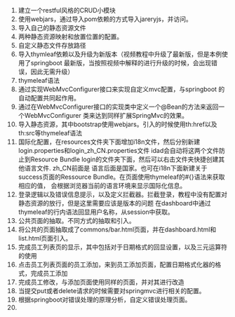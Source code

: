 1. 建立一个restful风格的CRUD小模块
2. 使用webjars，通过导入pom依赖的方式导入jareryjs，并访问。
3. 导入自己的静态资源文件
4. 两种静态资源映射和放置位置的配置。
5. 自定义静态文件存放路径
6. 导入thymleaf依赖以及升级为新版本（视频教程中升级了最新版，但是本例使用了springboot
最新版，当按照视频中解释的进行升级的时候，会出现错误，因此无需升级）
7. thymeleaf语法
8. 通过实现WebMvcConfigurer接口来实现自定义mvc配置，与springboot
的自动配置共同起作用。
9. 通过在WebMvcConfigurer接口的实现类中定义一个@Bean的方法来返回一个WebMvcConfigurer
类来达到同样扩展SpringMvc的效果。
10. 导入静态资源，其中bootstrap使用webjars。引入的时候使用th:href以及th:src等thymeleaf语法
11. 国际化配置，在resources文件夹下面增加i18n文件，然后分别新建login.properties和login_zh_CN.properties文件
idad会自动将这两个文件防止到Resource Bundle login的文件夹下面，然后可以右击文件夹快捷创建其他语言文件.  zh_CN前面是
语言后面是国家。也可在i18n下面新建关于success页面的Ressource Bundle。在页面使用thymeleaf的#{}语法来获取相应的值，
会根据浏览器当前的语言环境来显示国际化信息。
12. 登录逻辑以及错误信息提示，以及定义拦截器。拦截登录，教程中没有配置对静态资源的放行，但是这里需要应该是版本的问题
在dashboard中通过thymeleaf的行内语法回显用户名称，从session中获取。
13. 公共页面的抽取。不同方式的抽取和引入。
14. 将公共的页面抽取成了commons/bar.html页面，并在dashboard.html和list.html页面引入。
15. 完成员工列表页的显示，其中包括对于日期格式的回显设置，以及三元运算符的使用
16. 点击员工列表页面的员工添加，来到员工添加页面，配置日期格式化器的格式，完成员工添加
17. 完成员工修改，与添加页面使用同样的页面，并对其进行改造
18. 当提交put或者delete请求的时候需要对springmvc进行相关的配置。
19. 根据springboot对错误处理的原理分析，自定义错误处理页面。
20. 